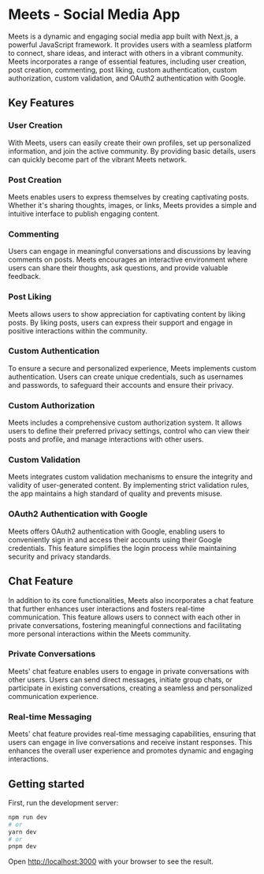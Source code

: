 # Meets - Social Media App

Meets is a dynamic and engaging social media app built with Next.js, a powerful JavaScript framework. It provides users with a seamless platform to connect, share ideas, and interact with others in a vibrant community. Meets incorporates a range of essential features, including user creation, post creation, commenting, post liking, custom authentication, custom authorization, custom validation, and OAuth2 authentication with Google.

## Key Features

### User Creation

With Meets, users can easily create their own profiles, set up personalized information, and join the active community. By providing basic details, users can quickly become part of the vibrant Meets network.

### Post Creation

Meets enables users to express themselves by creating captivating posts. Whether it's sharing thoughts, images, or links, Meets provides a simple and intuitive interface to publish engaging content.

### Commenting

Users can engage in meaningful conversations and discussions by leaving comments on posts. Meets encourages an interactive environment where users can share their thoughts, ask questions, and provide valuable feedback.

### Post Liking

Meets allows users to show appreciation for captivating content by liking posts. By liking posts, users can express their support and engage in positive interactions within the community.

### Custom Authentication

To ensure a secure and personalized experience, Meets implements custom authentication. Users can create unique credentials, such as usernames and passwords, to safeguard their accounts and ensure their privacy.

### Custom Authorization

Meets includes a comprehensive custom authorization system. It allows users to define their preferred privacy settings, control who can view their posts and profile, and manage interactions with other users.

### Custom Validation

Meets integrates custom validation mechanisms to ensure the integrity and validity of user-generated content. By implementing strict validation rules, the app maintains a high standard of quality and prevents misuse.

### OAuth2 Authentication with Google

Meets offers OAuth2 authentication with Google, enabling users to conveniently sign in and access their accounts using their Google credentials. This feature simplifies the login process while maintaining security and privacy standards.

## Chat Feature

In addition to its core functionalities, Meets also incorporates a chat feature that further enhances user interactions and fosters real-time communication. This feature allows users to connect with each other in private conversations, fostering meaningful connections and facilitating more personal interactions within the Meets community.

### Private Conversations

Meets' chat feature enables users to engage in private conversations with other users. Users can send direct messages, initiate group chats, or participate in existing conversations, creating a seamless and personalized communication experience.

### Real-time Messaging

Meets' chat feature provides real-time messaging capabilities, ensuring that users can engage in live conversations and receive instant responses. This enhances the overall user experience and promotes dynamic and engaging interactions.

## Getting started

First, run the development server:

```bash
npm run dev
# or
yarn dev
# or
pnpm dev
```

Open [http://localhost:3000](http://localhost:3000) with your browser to see the result.
